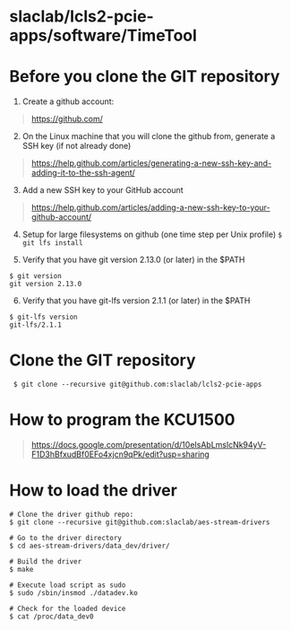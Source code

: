 # slaclab/lcls2-pcie-apps/software/TimeTool

# Before you clone the GIT repository

1) Create a github account:
> https://github.com/

2) On the Linux machine that you will clone the github from, generate a SSH key (if not already done)
> https://help.github.com/articles/generating-a-new-ssh-key-and-adding-it-to-the-ssh-agent/

3) Add a new SSH key to your GitHub account
> https://help.github.com/articles/adding-a-new-ssh-key-to-your-github-account/

4) Setup for large filesystems on github (one time step per Unix profile)
``` $ git lfs install ```

5) Verify that you have git version 2.13.0 (or later) in the $PATH 

```
$ git version
git version 2.13.0
```

6) Verify that you have git-lfs version 2.1.1 (or later) in the $PATH  

```
$ git-lfs version
git-lfs/2.1.1
```

# Clone the GIT repository
``` $ git clone --recursive git@github.com:slaclab/lcls2-pcie-apps```

# How to program the KCU1500
> https://docs.google.com/presentation/d/10eIsAbLmslcNk94yV-F1D3hBfxudBf0EFo4xjcn9qPk/edit?usp=sharing

# How to load the driver

```
# Clone the driver github repo:
$ git clone --recursive git@github.com:slaclab/aes-stream-drivers

# Go to the driver directory
$ cd aes-stream-drivers/data_dev/driver/

# Build the driver
$ make

# Execute load script as sudo
$ sudo /sbin/insmod ./datadev.ko 

# Check for the loaded device
$ cat /proc/data_dev0

```
